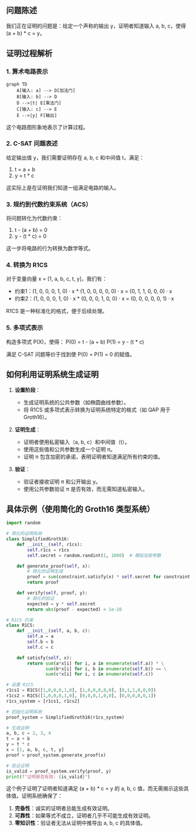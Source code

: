 ## 问题陈述

我们正在证明的问题是：给定一个声称的输出 y，证明者知道输入 a, b, c，使得 (a + b) * c = y。

## 证明过程解析

### 1. 算术电路表示

```mermaid
graph TD
    A[输入: a] --> D[加法门]
    B[输入: b] --> D
    D -->|t| E[乘法门]
    C[输入: c] --> E
    E -->|y| F[输出]
```

这个电路图形象地表示了计算过程。

### 2. C-SAT 问题表述

给定输出值 y，我们需要证明存在 a, b, c 和中间值 t，满足：
1. t = a + b
2. y = t * c

这实际上是在证明我们知道一组满足电路的输入。

### 3. 规约到代数约束系统（ACS）

将问题转化为代数约束：
1. t - (a + b) = 0
2. y - (t * c) = 0

这一步将电路的行为转换为数学等式。

### 4. 转换为 R1CS

对于变量向量 x = [1, a, b, c, t, y]，我们有：
- 约束1：(1, 0, 0, 0, 1, 0) · x * (1, 0, 0, 0, 0, 0) · x = (0, 1, 1, 0, 0, 0) · x
- 约束2：(1, 0, 0, 0, 1, 0) · x * (0, 0, 0, 1, 0, 0) · x = (0, 0, 0, 0, 0, 1) · x

R1CS 是一种标准化的格式，便于后续处理。

### 5. 多项式表示

构造多项式 P(X)，使得：
P(0) = t - (a + b)
P(1) = y - (t * c)

满足 C-SAT 问题等价于找到使 P(0) = P(1) = 0 的赋值。

## 如何利用证明系统生成证明

1. **设置阶段**：
   - 生成证明系统的公共参数（如椭圆曲线参数）。
   - 将 R1CS 或多项式表示转换为证明系统特定的格式（如 QAP 用于 Groth16）。

2. **证明生成**：
   - 证明者使用私密输入（a, b, c）和中间值（t）。
   - 使用这些值和公共参数生成一个证明 π。
   - 证明 π 包含加密的承诺，表明证明者知道满足所有约束的值。

3. **验证**：
   - 验证者接收证明 π 和公开输出 y。
   - 使用公共参数验证 π 是否有效，而无需知道私密输入。

## 具体示例（使用简化的 Groth16 类型系统）

```python
import random

# 简化的证明系统
class SimplifiedGroth16:
    def __init__(self, r1cs):
        self.r1cs = r1cs
        self.secret = random.randint(1, 1000)  # 模拟加密参数

    def generate_proof(self, x):
        # 简化的证明生成
        proof = sum(constraint.satisfy(x) * self.secret for constraint in self.r1cs)
        return proof

    def verify(self, proof, y):
        # 简化的验证
        expected = y * self.secret
        return abs(proof - expected) < 1e-10

# R1CS 约束
class R1CS:
    def __init__(self, a, b, c):
        self.a = a
        self.b = b
        self.c = c

    def satisfy(self, x):
        return sum(a*x[i] for i, a in enumerate(self.a)) * \
               sum(b*x[i] for i, b in enumerate(self.b)) == \
               sum(c*x[i] for i, c in enumerate(self.c))

# 设置 R1CS
r1cs1 = R1CS([1,0,0,0,1,0], [1,0,0,0,0,0], [0,1,1,0,0,0])
r1cs2 = R1CS([1,0,0,0,1,0], [0,0,0,1,0,0], [0,0,0,0,0,1])
r1cs_system = [r1cs1, r1cs2]

# 初始化证明系统
proof_system = SimplifiedGroth16(r1cs_system)

# 生成证明
a, b, c = 2, 3, 4
t = a + b
y = t * c
x = [1, a, b, c, t, y]
proof = proof_system.generate_proof(x)

# 验证证明
is_valid = proof_system.verify(proof, y)
print(f"证明是否有效: {is_valid}")
```

这个例子证明了证明者知道满足 (a + b) * c = y 的 a, b, c 值，而无需揭示这些具体值。证明系统确保了：

1. **完备性**：诚实的证明者总能生成有效证明。
2. **可靠性**：如果等式不成立，证明者几乎不可能生成有效证明。
3. **零知识性**：验证者无法从证明中推导出 a, b, c 的具体值。